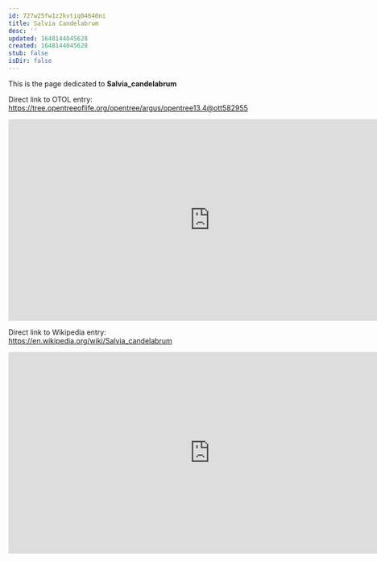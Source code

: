```yaml
---
id: 727w25fw1z2kvtiq04640ni
title: Salvia Candelabrum
desc: ''
updated: 1648144045628
created: 1648144045628
stub: false
isDir: false
---
```

This is the page dedicated to **Salvia_candelabrum**


Direct link to OTOL entry: https://tree.opentreeoflife.org/opentree/argus/opentree13.4@ott582955



<html>
    <body>
    <iframe src="https://tree.opentreeoflife.org/opentree/argus/opentree13.4@ott582955"
    width="800" height="400" frameborder="0" allowfullscreen> </iframe>
    </body>
</html>
    


Direct link to Wikipedia entry: https://en.wikipedia.org/wiki/Salvia_candelabrum



<html>
    <body>
    <iframe src="https://en.wikipedia.org/wiki/Salvia_candelabrum"
    width="800" height="400" frameborder="0" allowfullscreen> </iframe>
    </body>
</html>
    
